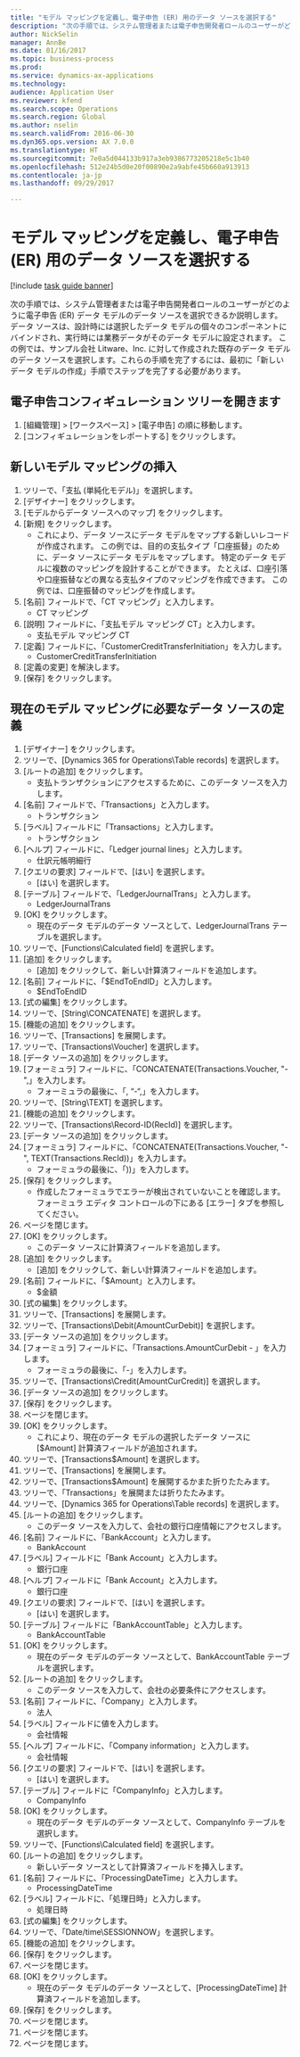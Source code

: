 ```yaml
--- 
title: "モデル マッピングを定義し、電子申告 (ER) 用のデータ ソースを選択する"
description: "次の手順では、システム管理者または電子申告開発者ロールのユーザーがどのように電子申告 (ER) データ モデルのデータ ソースを選択できるか説明します。"
author: NickSelin
manager: AnnBe
ms.date: 01/16/2017
ms.topic: business-process
ms.prod: 
ms.service: dynamics-ax-applications
ms.technology: 
audience: Application User
ms.reviewer: kfend
ms.search.scope: Operations
ms.search.region: Global
ms.author: nselin
ms.search.validFrom: 2016-06-30
ms.dyn365.ops.version: AX 7.0.0
ms.translationtype: HT
ms.sourcegitcommit: 7e0a5d044133b917a3eb9386773205218e5c1b40
ms.openlocfilehash: 512e24b5d0e20f00890e2a9abfe45b660a913913
ms.contentlocale: ja-jp
ms.lasthandoff: 09/29/2017

---
```

# <a name="define-model-mapping-and-select-data-sources-for-electronic-reporting-er"></a>モデル マッピングを定義し、電子申告 (ER) 用のデータ ソースを選択する

[!include [task guide banner](../../includes/task-guide-banner.md)]

次の手順では、システム管理者または電子申告開発者ロールのユーザーがどのように電子申告 (ER) データ モデルのデータ ソースを選択できるか説明します。 データ ソースは、設計時には選択したデータ モデルの個々のコンポーネントにバインドされ、実行時には業務データがそのデータ モデルに設定されます。 この例では、サンプル会社 Litware、Inc. に対して作成された既存のデータ モデルのデータ ソースを選択します。これらの手順を完了するには、最初に「新しいデータ モデルの作成」手順でステップを完了する必要があります。


## <a name="open-the-electronic-reporting-configurations-tree"></a>電子申告コンフィギュレーション ツリーを開きます
1. [組織管理] > [ワークスペース] > [電子申告] の順に移動します。
2. [コンフィギュレーションをレポートする] をクリックします。

## <a name="insert-a-new-model-mapping"></a>新しいモデル マッピングの挿入
1. ツリーで、「支払 (単純化モデル)」を選択します。
2. [デザイナー] をクリックします。
3. [モデルからデータ ソースへのマップ] をクリックします。
4. [新規] をクリックします。
    * これにより、データ ソースにデータ モデルをマップする新しいレコードが作成されます。 この例では、目的の支払タイプ「口座振替」のために、データ ソースにデータ モデルをマップします。     特定のデータ モデルに複数のマッピングを設計することができます。 たとえば、口座引落や口座振替などの異なる支払タイプのマッピングを作成できます。 この例では、口座振替のマッピングを作成します。  
5. [名前] フィールドで、「CT マッピング」と入力します。
    * CT マッピング  
6. [説明] フィールドに、「支払モデル マッピング CT」と入力します。
    * 支払モデル マッピング CT  
7. [定義] フィールドに、「CustomerCreditTransferInitiation」を入力します。
    * CustomerCreditTransferInitiation  
8. [定義の変更] を解決します。
9. [保存] をクリックします。

## <a name="define-required-data-sources-for-the-current-model-mapping"></a>現在のモデル マッピングに必要なデータ ソースの定義
1. [デザイナー] をクリックします。
2. ツリーで、[Dynamics 365 for Operations\Table records] を選択します。
3. [ルートの追加] をクリックします。
    * 支払トランザクションにアクセスするために、このデータ ソースを入力します。  
4. [名前] フィールドで、「Transactions」と入力します。
    * トランザクション  
5. [ラベル] フィールドに「Transactions」と入力します。
    * トランザクション  
6. [ヘルプ] フィールドに、「Ledger journal lines」と入力します。
    * 仕訳元帳明細行  
7. [クエリの要求] フィールドで、[はい] を選択します。
    * [はい] を選択します。  
8. [テーブル] フィールドで、「LedgerJournalTrans」と入力します。
    * LedgerJournalTrans  
9. [OK] をクリックします。
    * 現在のデータ モデルのデータ ソースとして、LedgerJournalTrans テーブルを選択します。  
10. ツリーで、[Functions\Calculated field] を選択します。
11. [追加] をクリックします。
    * [追加] をクリックして、新しい計算済フィールドを追加します。  
12. [名前] フィールドに、「$EndToEndID」と入力します。
    * $EndToEndID  
13. [式の編集] をクリックします。
14. ツリーで、[String\CONCATENATE] を選択します。
15. [機能の追加] をクリックします。
16. ツリーで、[Transactions] を展開します。
17. ツリーで、[Transactions\Voucher] を選択します。
18. [データ ソースの追加] をクリックします。
19. [フォーミュラ] フィールドに、「CONCATENATE(Transactions.Voucher, "-",」を入力します。
    * フォーミュラの最後に、「, “-“,」を入力します。  
20. ツリーで、[String\TEXT] を選択します。
21. [機能の追加] をクリックします。
22. ツリーで、[Transactions\Record-ID(RecId)] を選択します。
23. [データ ソースの追加] をクリックします。
24. [フォーミュラ] フィールドに、「CONCATENATE(Transactions.Voucher, "-", TEXT(Transactions.RecId))」を入力します。
    * フォーミュラの最後に、「))」を入力します。  
25. [保存] をクリックします。
    * 作成したフォーミュラでエラーが検出されていないことを確認します。 フォーミュラ エディタ コントロールの下にある [エラー] タブを参照してください。  
26. ページを閉じます。
27. [OK] をクリックします。
    * このデータ ソースに計算済フィールドを追加します。  
28. [追加] をクリックします。
    * [追加] をクリックして、新しい計算済フィールドを追加します。  
29. [名前] フィールドに、「$Amount」と入力します。
    * $金額  
30. [式の編集] をクリックします。
31. ツリーで、[Transactions] を展開します。
32. ツリーで、[Transactions\Debit(AmountCurDebit)] を選択します。
33. [データ ソースの追加] をクリックします。
34. [フォーミュラ] フィールドに、「Transactions.AmountCurDebit - 」を入力します。
    * フォーミュラの最後に、「-」を入力します。  
35. ツリーで、[Transactions\Credit(AmountCurCredit)] を選択します。
36. [データ ソースの追加] をクリックします。
37. [保存] をクリックします。
38. ページを閉じます。
39. [OK] をクリックします。
    * これにより、現在のデータ モデルの選択したデータ ソースに [$Amount] 計算済フィールドが追加されます。  
40. ツリーで、[Transactions\$Amount] を選択します。
41. ツリーで、[Transactions] を展開します。
42. ツリーで、[Transactions\$Amount] を展開するかまた折りたたみます。
43. ツリーで、「Transactions」を展開または折りたたみます。
44. ツリーで、[Dynamics 365 for Operations\Table records] を選択します。
45. [ルートの追加] をクリックします。
    * このデータ ソースを入力して、会社の銀行口座情報にアクセスします。  
46. [名前] フィールドに、「BankAccount」と入力します。
    * BankAccount  
47. [ラベル] フィールドに「Bank Account」と入力します。
    * 銀行口座  
48. [ヘルプ] フィールドに「Bank Account」と入力します。
    * 銀行口座  
49. [クエリの要求] フィールドで、[はい] を選択します。
    * [はい] を選択します。  
50. [テーブル] フィールドに「BankAccountTable」と入力します。
    * BankAccountTable  
51. [OK] をクリックします。
    * 現在のデータ モデルのデータ ソースとして、BankAccountTable テーブルを選択します。  
52. [ルートの追加] をクリックします。
    * このデータ ソースを入力して、会社の必要条件にアクセスします。  
53. [名前] フィールドに、「Company」と入力します。
    * 法人  
54. [ラベル] フィールドに値を入力します。
    * 会社情報  
55. [ヘルプ] フィールドに、「Company information」と入力します。
    * 会社情報  
56. [クエリの要求] フィールドで、[はい] を選択します。
    * [はい] を選択します。  
57. [テーブル] フィールドに「CompanyInfo」と入力します。
    * CompanyInfo  
58. [OK] をクリックします。
    * 現在のデータ モデルのデータ ソースとして、CompanyInfo テーブルを選択します。  
59. ツリーで、[Functions\Calculated field] を選択します。
60. [ルートの追加] をクリックします。
    * 新しいデータ ソースとして計算済フィールドを挿入します。  
61. [名前] フィールドに、「ProcessingDateTime」と入力します。
    * ProcessingDateTime  
62. [ラベル] フィールドに、「処理日時」と入力します。
    * 処理日時  
63. [式の編集] をクリックします。
64. ツリーで、「Date/time\SESSIONNOW」を選択します。
65. [機能の追加] をクリックします。
66. [保存] をクリックします。
67. ページを閉じます。
68. [OK] をクリックします。
    * 現在のデータ モデルのデータ ソースとして、[ProcessingDateTime] 計算済フィールドを追加します。  
69. [保存] をクリックします。
70. ページを閉じます。
71. ページを閉じます。
72. ページを閉じます。


